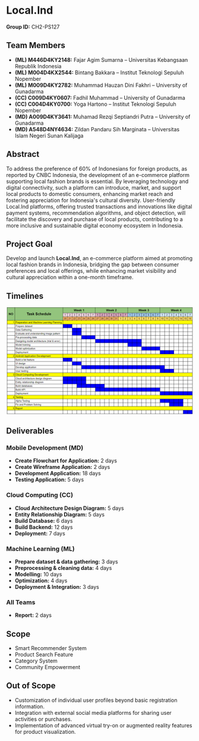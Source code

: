 # Local.Ind

**Group ID:** CH2-PS127

## Team Members
- **(ML) M446D4KY2148:** Fajar Agim Sumarna – Universitas Kebangsaan Republik Indonesia
- **(ML) M004D4KX2544:** Bintang Bakkara – Institut Teknologi Sepuluh Nopember
- **(ML) M009D4KY2782:** Muhammad Hauzan Dini Fakhri – University of Gunadarma
- **(CC) C009D4KY0607:** Fadhil Muhammad – University of Gunadarma
- **(CC) C004D4KY0700:** Yoga Hartono – Institut Teknologi Sepuluh Nopember
- **(MD) A009D4KY3641:** Muhamad Rezqi Septiandri Putra – University of Gunadarma
- **(MD) A548D4NY4634:** Zildan Pandaru Sih Marginata – Universitas Islam Negeri Sunan Kalijaga

## Abstract
To address the preference of 60% of Indonesians for foreign products, as reported by CNBC Indonesia, the development of an e-commerce platform supporting local fashion brands is essential. By leveraging technology and digital connectivity, such a platform can introduce, market, and support local products to domestic consumers, enhancing market reach and fostering appreciation for Indonesia's cultural diversity. User-friendly Local.Ind platforms, offering trusted transactions and innovations like digital payment systems, recommendation algorithms, and object detection, will facilitate the discovery and purchase of local products, contributing to a more inclusive and sustainable digital economy ecosystem in Indonesia.

## Project Goal
Develop and launch **Local.Ind**, an e-commerce platform aimed at promoting local fashion brands in Indonesia, bridging the gap between consumer preferences and local offerings, while enhancing market visibility and cultural appreciation within a one-month timeframe.


## Timelines
![Timelines](Image/Timelines.png)



## Deliverables
### Mobile Development (MD)
- **Create Flowchart for Application:** 2 days
- **Create Wireframe Application:** 2 days
- **Development Application:** 18 days
- **Testing Application:** 5 days

### Cloud Computing (CC)
- **Cloud Architecture Design Diagram:** 5 days
- **Entity Relationship Diagram:** 5 days
- **Build Database:** 6 days
- **Build Backend:** 12 days
- **Deployment:** 7 days

### Machine Learning (ML)
- **Prepare dataset & data gathering:** 3 days
- **Preprocessing & cleaning data:** 4 days
- **Modelling:** 10 days
- **Optimization:** 4 days
- **Deployment & Integration:** 3 days

### All Teams
- **Report:** 2 days

## Scope
- Smart Recommender System
- Product Search Feature
- Category System
- Community Empowerment

## Out of Scope
- Customization of individual user profiles beyond basic registration information.
- Integration with external social media platforms for sharing user activities or purchases.
- Implementation of advanced virtual try-on or augmented reality features for product visualization.
